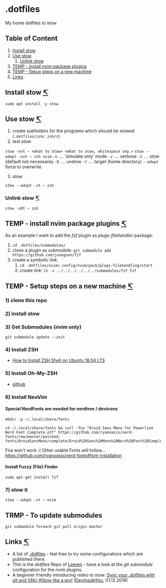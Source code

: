 # .dotfiles
My home dotfiles to stow

<a name="toc"></a>

## Table of Content
1. [Install stow](#install-stow)
1. [Use stow](#use-stow)
   1. [Unlink stow](#unlink-stow)
1. [TEMP - install nvim package plugins](#tmp-install-package)
1. [TEMP - Setup steps on a new machine](#tmp-new-machine)
1. [Links](#links)

<a name="install-stow"></a>

## Install stow  [↸](#toc)

`sudo apt install -y stow`

<a name="use-stow"></a>

## Use stow  [↸](#toc)

1. create subfolders for the programs which should be stowed (`.dotfiles/zsh/.zshrc`)
2. test stow

`stow -nvt ~ <what to stow> <what to stow, whitespace sep.>`
`stow --adopt -nvt ~ zsh nvim`
`-n` .... 'simulate only' mode
`-v` .... verbose
`-S` .... stow (default not necessarey
`-D` .... unstow
`-t` .... target (home directory)
`--adopt` force to overwrite

3. stow

`stow --adopt -vt ~ zsh`

<a name="unlink-stow"></a>

### Unlink stow  [↸](#toc)

`stow -vDt ~ zsh`

<a name="tmp-install-package"></a>

## TEMP - install nvim package plugins  [↸](#toc)

As an example I want to add the *fzf* plugin as *plugs-filehandler* package:

1. `cd .dotfiles/submodules/`
2. clone a plugin as submodule: `git submodule add https://github.com/junegunn/fzf`
3. create a symbolic link:
   1. `cd .dotfiles/nvim/.config/nvim/pack/plugs-filehandling/start`
   2. create link: `ln -s ../../../../../../submodules/fzf fzf`

<a name="tmp-new-machine"></a>

## TEMP - Setup steps on a new machine  [↸](#toc)

### 1) clone this repo

### 2) install stow

### 3) Get Submodules (nvim only)

`git submodule update --init`

### 4) Install ZSH

- [How to Install ZSH Shell on Ubuntu 18.04 LTS](https://linuxhint.com/install_zsh_shell_ubuntu_1804/)

### 5) Install Oh-My-ZSH

- [github](https://github.com/ohmyzsh/ohmyzsh)

### 6) Install NeoVim

#### Special NerdFonts are needed for nerdtree / devicons

```shell
mkdir -p ~/.local/share/fonts

cd ~/.local/share/fonts && curl -fLo "Droid Sans Mono for Powerline Nerd Font Complete.otf" https://github.com/ryanoasis/nerd-fonts/raw/master/patched-fonts/DroidSansMono/complete/Droid%20Sans%20Mono%20Nerd%20Font%20Complete.otf
```

Fira won't work :(
Other usable Fonts will follow...
https://github.com/ryanoasis/nerd-fonts#font-installation

#### Install Fuzzy (File) Finder

`sudo apt-get install fzf`

### 7) stow it

`stow --adopt -vt ~ nvim`

## TRMP - To update submodules

`git submodule foreach git pull origin master`

<a name="links"></a>

## Links  [↸](#toc)

- A list of [.dotfiles](http://dotfiles.github.io/) - feel free to try some configurations which are published there.
- This is the *dotfiles* Repo of [Leeren](https://github.com/leeren/dotfiles/) - have a look at the *git submodule* configuration for the *nvim* plugins.
- A beginner friendly introducing video to stow: [Sync your .dotfiles with git and GNU #Stow like a pro!](https://youtu.be/CFzEuBGPPPg) ([DevInsideYou](https://www.youtube.com/channel/UCSBUwLT9zXhUalKfJrc2q2A), 01.12.2019)

